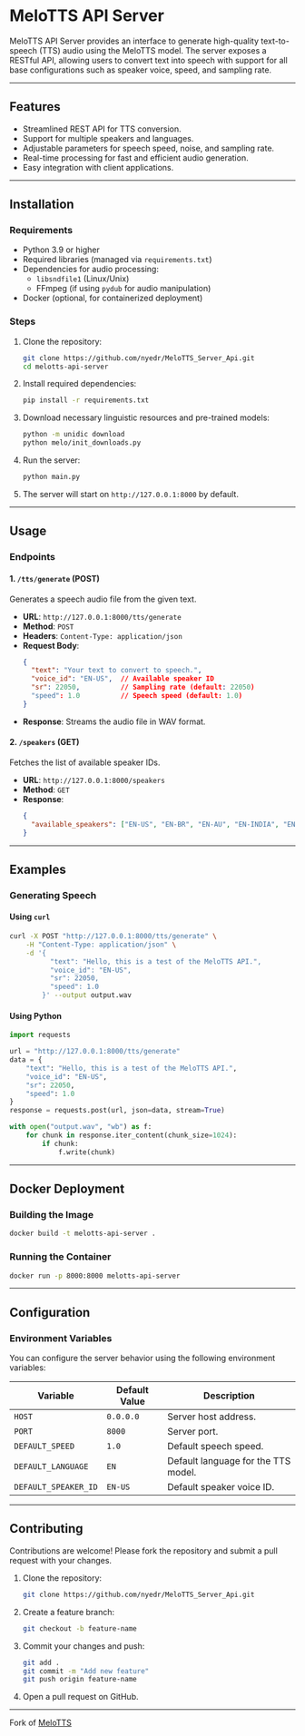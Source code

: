 # **MeloTTS API Server**

MeloTTS API Server provides an interface to generate high-quality text-to-speech (TTS) audio using the MeloTTS model. The server exposes a RESTful API, allowing users to convert text into speech with support for all base configurations such as speaker voice, speed, and sampling rate.

---

## **Features**

- Streamlined REST API for TTS conversion.
- Support for multiple speakers and languages.
- Adjustable parameters for speech speed, noise, and sampling rate.
- Real-time processing for fast and efficient audio generation.
- Easy integration with client applications.

---

## **Installation**

### **Requirements**
- Python 3.9 or higher
- Required libraries (managed via `requirements.txt`)
- Dependencies for audio processing:
  - `libsndfile1` (Linux/Unix)
  - FFmpeg (if using `pydub` for audio manipulation)
- Docker (optional, for containerized deployment)

### **Steps**
1. Clone the repository:
   ```bash
   git clone https://github.com/nyedr/MeloTTS_Server_Api.git
   cd melotts-api-server
   ```

2. Install required dependencies:
   ```bash
   pip install -r requirements.txt
   ```

3. Download necessary linguistic resources and pre-trained models:
   ```bash
   python -m unidic download
   python melo/init_downloads.py
   ```

4. Run the server:
   ```bash
   python main.py
   ```

5. The server will start on `http://127.0.0.1:8000` by default.

---

## **Usage**

### **Endpoints**

#### 1. `/tts/generate` (POST)

Generates a speech audio file from the given text.

- **URL**: `http://127.0.0.1:8000/tts/generate`
- **Method**: `POST`
- **Headers**: `Content-Type: application/json`
- **Request Body**:
  ```json
  {
    "text": "Your text to convert to speech.",
    "voice_id": "EN-US",  // Available speaker ID
    "sr": 22050,          // Sampling rate (default: 22050)
    "speed": 1.0          // Speech speed (default: 1.0)
  }
  ```
- **Response**: Streams the audio file in WAV format.

#### 2. `/speakers` (GET)

Fetches the list of available speaker IDs.

- **URL**: `http://127.0.0.1:8000/speakers`
- **Method**: `GET`
- **Response**:
  ```json
  {
    "available_speakers": ["EN-US", "EN-BR", "EN-AU", "EN-INDIA", "EN-Default"]
  }
  ```

---

## **Examples**

### **Generating Speech**
#### **Using `curl`**
```bash
curl -X POST "http://127.0.0.1:8000/tts/generate" \
    -H "Content-Type: application/json" \
    -d '{
          "text": "Hello, this is a test of the MeloTTS API.",
          "voice_id": "EN-US",
          "sr": 22050,
          "speed": 1.0
        }' --output output.wav
```

#### **Using Python**
```python
import requests

url = "http://127.0.0.1:8000/tts/generate"
data = {
    "text": "Hello, this is a test of the MeloTTS API.",
    "voice_id": "EN-US",
    "sr": 22050,
    "speed": 1.0
}
response = requests.post(url, json=data, stream=True)

with open("output.wav", "wb") as f:
    for chunk in response.iter_content(chunk_size=1024):
        if chunk:
            f.write(chunk)
```

---

## **Docker Deployment**

### **Building the Image**
```bash
docker build -t melotts-api-server .
```

### **Running the Container**
```bash
docker run -p 8000:8000 melotts-api-server
```

---

## **Configuration**

### **Environment Variables**
You can configure the server behavior using the following environment variables:

| Variable          | Default Value  | Description                         |
|--------------------|----------------|-------------------------------------|
| `HOST`            | `0.0.0.0`      | Server host address.                |
| `PORT`            | `8000`         | Server port.                        |
| `DEFAULT_SPEED`   | `1.0`          | Default speech speed.               |
| `DEFAULT_LANGUAGE`| `EN`           | Default language for the TTS model. |
| `DEFAULT_SPEAKER_ID` | `EN-US`      | Default speaker voice ID.           |

---

## **Contributing**

Contributions are welcome! Please fork the repository and submit a pull request with your changes.

1. Clone the repository:
   ```bash
   git clone https://github.com/nyedr/MeloTTS_Server_Api.git
   ```

2. Create a feature branch:
   ```bash
   git checkout -b feature-name
   ```

3. Commit your changes and push:
   ```bash
   git add .
   git commit -m "Add new feature"
   git push origin feature-name
   ```

4. Open a pull request on GitHub.

---

Fork of [MeloTTS](https://github.com/myshell-ai/MeloTTS)

